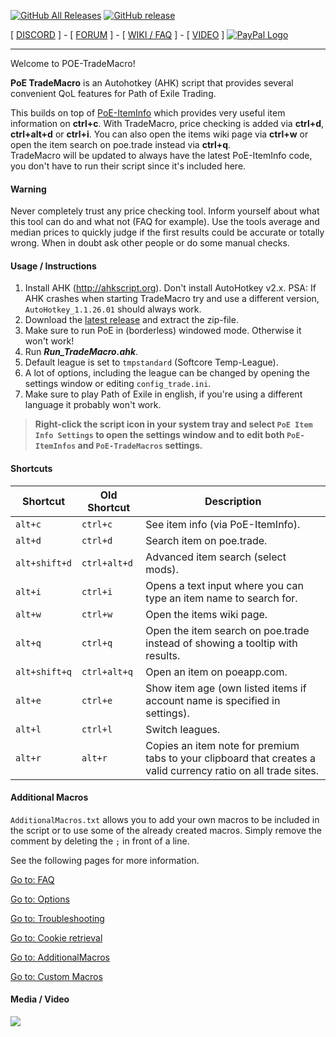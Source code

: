 [![GitHub All Releases](https://img.shields.io/github/downloads/POE-TradeMacro/POE-TradeMacro/total.svg)](https://github.com/PoE-TradeMacro/POE-TradeMacro/releases)
[![GitHub release](https://img.shields.io/github/release/PoE-TradeMacro/PoE-TradeMacro.svg)](https://github.com/PoE-TradeMacro/POE-TradeMacro/releases/latest)

[ [DISCORD](https://discord.gg/taKZqWw) ] - [ [FORUM](https://www.pathofexile.com/forum/view-thread/1757730) ] - [ [WIKI / FAQ](https://github.com/PoE-TradeMacro/POE-TradeMacro/wiki) ] - [ [VIDEO](https://github.com/PoE-TradeMacro/POE-TradeMacro#media--video) ]   [<img src="https://www.paypalobjects.com/webstatic/en_US/i/buttons/PP_logo_h_100x26.png" alt="PayPal Logo">](https://www.paypal.com/cgi-bin/webscr?cmd=_s-xclick&hosted_button_id=4ZVTWJNH6GSME) 

-----------------------------------

Welcome to POE-TradeMacro!

**PoE TradeMacro** is an Autohotkey (AHK) script that provides several convenient QoL features for Path of Exile Trading.

This builds on top of [PoE-ItemInfo](https://github.com/aRTy42/POE-ItemInfo) which provides very useful item information on **ctrl+c**.
With TradeMacro, price checking is added via **ctrl+d**, **ctrl+alt+d** or **ctrl+i**. You can also open the items wiki page via **ctrl+w** or open the item search on poe.trade instead via **ctrl+q**.   
TradeMacro will be updated to always have the latest PoE-ItemInfo code, you don't have to run their script since it's included here.


#### Warning ####

Never completely trust any price checking tool. Inform yourself about what this tool can do and what not (FAQ for example). Use the tools average and median prices to quickly judge if the first results could be accurate or totally wrong. When in doubt ask other people or do some manual checks.

#### Usage / Instructions ####

1. Install AHK (http://ahkscript.org). Don't install AutoHotkey v2.x. PSA: If AHK crashes when starting TradeMacro try and use a different version, `AutoHotkey_1.1.26.01` should always work.
2. Download the [latest release](https://github.com/POE-TradeMacro/POE-TradeMacro/releases/latest) and extract the zip-file. 
3. Make sure to run PoE in (borderless) windowed mode. Otherwise it won't work!
4. Run **_Run_TradeMacro.ahk_**.
5. Default league is set to `tmpstandard` (Softcore Temp-League).
6. A lot of options, including the league can be changed by opening the settings window or editing `config_trade.ini`.
7. Make sure to play Path of Exile in english, if you're using a different language it probably won't work.

> **Right-click the script icon in your system tray and select `PoE Item Info Settings` to open the settings window and to edit both `PoE-ItemInfos` and `PoE-TradeMacros` settings.**


#### Shortcuts ####


|Shortcut|Old Shortcut|Description|
|---	|---	|---	|
| `alt+c`      | `ctrl+c`      | See item info (via PoE-ItemInfo). 
| `alt+d`      | `ctrl+d`      | Search item on poe.trade.
| `alt+shift+d`  | `ctrl+alt+d`  | Advanced item search (select mods). 
| `alt+i`      | `ctrl+i`      | Opens a text input where you can type an item name to search for.
| `alt+w`      | `ctrl+w`      | Open the items wiki page. 
| `alt+q`      | `ctrl+q`      | Open the item search on poe.trade instead of showing a tooltip with results.
| `alt+shift+q`  | `ctrl+alt+q`  | Open an item on poeapp.com.
| `alt+e`      | `ctrl+e`      | Show item age (own listed items if account name is specified in settings).
| `alt+l`      |`ctrl+l`      | Switch leagues.
| `alt+r`      | `alt+r` | Copies an item note for premium tabs to your clipboard that creates a valid currency ratio on all trade sites.

#### Additional Macros ####

`AdditionalMacros.txt` allows you to add your own macros to be included in the script or to use some of the already created macros. Simply remove the comment by deleting the `;` in front of a line.

See the following pages for more information.

[Go to: FAQ](https://github.com/POE-TradeMacro/POE-TradeMacro/wiki/FAQ)

[Go to: Options](https://github.com/POE-TradeMacro/POE-TradeMacro/wiki/Options)

[Go to: Troubleshooting](https://github.com/POE-TradeMacro/POE-TradeMacro/wiki/Troubleshooting)

[Go to: Cookie retrieval](https://github.com/PoE-TradeMacro/POE-TradeMacro/wiki/Cookie-retrieval)

[Go to: AdditionalMacros](https://github.com/PoE-TradeMacro/POE-TradeMacro/wiki/AdditionalMacros)

[Go to: Custom Macros](https://github.com/PoE-TradeMacro/POE-TradeMacro/wiki/Custom-Macros)

#### Media / Video ####

<a href="https://www.youtube.com/watch?v=D4l8ZOyCAbs" target="_blank">![](http://i.imgur.com/NPsBuJo.png)</a>

